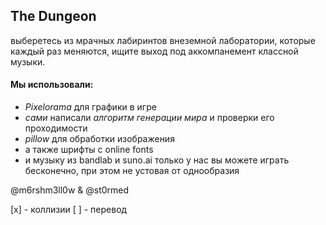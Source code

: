 ## The Dungeon 
выберетесь из мрачных лабиринтов внеземной лаборатории, которые каждый раз меняются, ищите выход под аккомпанемент классной музыки.

#### Мы использовали:
- *Pixelorama* для графики в игре
- *сами* написали *алгоритм генерации мира* и проверки его проходимости
- *pillow* для обработки изображения
- а также шрифты с online fonts
- и музыку из bandlab и suno.ai
только у нас вы можете играть бесконечно, при этом не устовая от однообразия

@m6rshm3ll0w & @st0rmed


[x] - коллизии
[ ] - перевод

